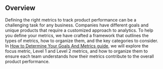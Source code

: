 ## Overview
Defining the right metrics to track product performance can be a challenging task for any business. Companies have different goals and unique products that require a customized approach to analytics. To help you define your metrics, we have crafted a framework that outlines the types of metrics, how to organize them, and the key categories to consider. In [How to Determine Your Goals And Metrics guide](https://help.mixpanel.com/hc/en-us/articles/360035109991), we will explore the focus metric, Level 1 and Level 2 metrics, and how to organize them to ensure each team understands how their metrics contribute to the overall product performance. 
